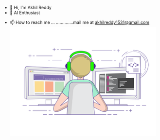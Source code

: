 - 👋 Hi, I’m Akhil Reddy
- 👀 AI Enthusiast
<!--- 💞️ I’m looking to collaborate on ...--->
- 📫 How to reach me ...
..............mail me at akhilreddy1531@gmail.com
![alt-text](https://github.com/akhil-reddy-01/akhil-reddy-01/blob/main/coding-freak.gif)
<!---
akhil-reddy-01/akhil-reddy-01 is a ✨ special ✨ repository because its `README.md` (this file) appears on your GitHub profile.
You can click the Preview link to take a look at your changes.
--->
